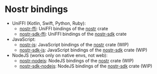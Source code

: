 # Nostr bindings

- UniFFI (Kotlin, Swift, Python, Ruby):
    * [nostr-ffi](./nostr-ffi/): UniFFI bindings of the [nostr][] crate
    * [nostr-sdk-ffi](./nostr-sdk-ffi/): UniFFI bindings of the [nostr-sdk][] crate
- JavaScript:
    * [nostr-js](./nostr-js/): JavaScript bindings of the [nostr] crate (WIP)
    * [nostr-sdk-js](./nostr-sdk-js/): JavaScript bindings of the [nostr-sdk][] crate (WIP)
- NodeJS (works only on native envs, not web):
    * [nostr-nodejs](./nostr-nodejs/): NodeJS bindings of the [nostr] crate (WIP)
    * [nostr-sdk-nodejs](./nostr-sdk-nodejs/): NodeJS bindings of the [nostr-sdk][] crate (WIP)

[nostr]: ./crates/nostr/
[nostr-sdk]: ./crates/nostr-sdk/